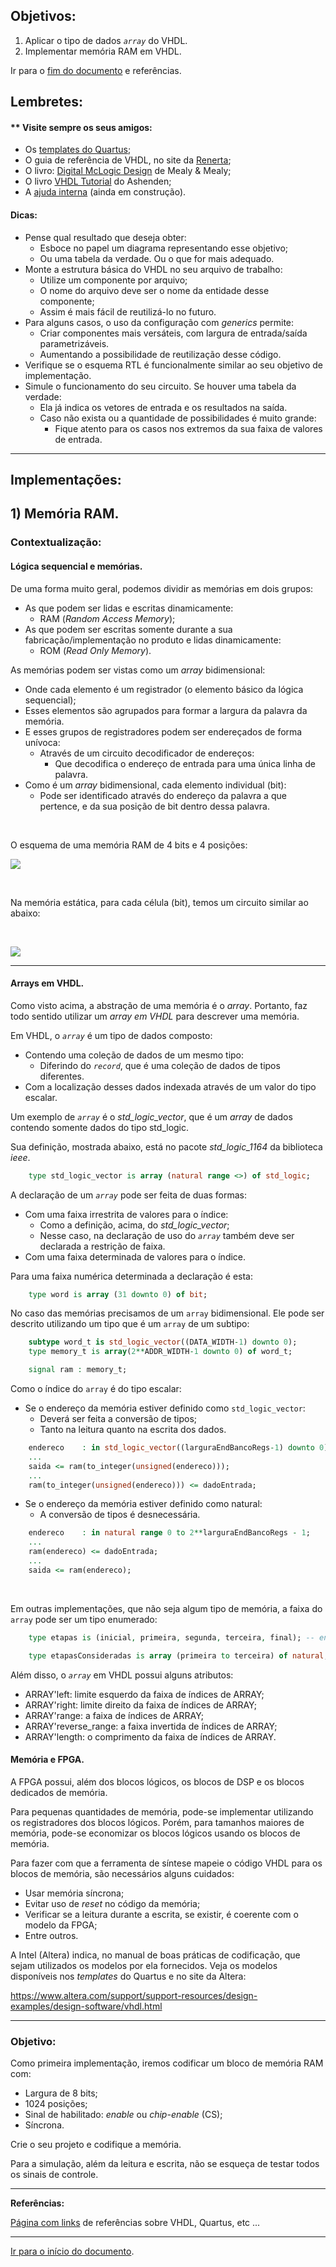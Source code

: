 <a name="inicio"></a>

## Objetivos:

1.  Aplicar o tipo de dados *`array`* do VHDL.
2.  Implementar memória RAM em VHDL.

Ir para o [fim do documento](#fimDocumento) e referências.

## Lembretes:

#### ** Visite sempre os seus amigos:

-   Os [templates do Quartus][bibliotecaTemplates];
-   O guia de referência de VHDL, no site da [Renerta][renertaVHDLRefGuide];
-   O livro: [Digital McLogic Design][freeRangeTutoriais] de Mealy & Mealy;
-   O livro [VHDL Tutorial][VHDLTutorialElsevier] do Ashenden;
-   A [ajuda interna][vhdlBasico] (ainda em construção).

#### Dicas:

-   Pense qual resultado que deseja obter:
    -   Esboce no papel um diagrama representando esse objetivo;
    -   Ou uma tabela da verdade. Ou o que for mais adequado.
-   Monte a estrutura básica do VHDL no seu arquivo de trabalho:
    -   Utilize um componente por arquivo;
    -   O nome do arquivo deve ser o nome da entidade desse componente;
    -   Assim é mais fácil de reutilizá-lo no futuro.
-   Para alguns casos, o uso da configuração com *generics* permite:
    -   Criar componentes mais versáteis, com largura de entrada/saída parametrizáveis.
    -   Aumentando a possibilidade de reutilização desse código.
-   Verifique se o esquema RTL é funcionalmente similar ao seu objetivo de implementação.
-   Simule o funcionamento do seu circuito. Se houver uma tabela da verdade:
    -   Ela já indica os vetores de entrada e os resultados na saída.
    -   Caso não exista ou a quantidade de possibilidades é muito grande:
        -   Fique atento para os casos nos extremos da sua faixa de valores de entrada.

***

## Implementações:

<a name="memRAM"></a>

## 1) Memória RAM.

### Contextualização:

#### Lógica sequencial e memórias.

De uma forma muito geral, podemos dividir as memórias em dois grupos:

-   As que podem ser lidas e escritas dinamicamente:
    -   RAM (*Random Access Memory*);
-   As que podem ser escritas somente durante a sua fabricação/implementação no produto e lidas dinamicamente:
    -   ROM (*Read Only Memory*).

As memórias podem ser vistas como um *array* bidimensional:

-   Onde cada elemento é um registrador (o elemento básico da lógica sequencial);
-   Esses elementos são agrupados para formar a largura da palavra da memória.
-   E esses grupos de registradores podem ser endereçados de forma unívoca:
    -   Através de um circuito decodificador de endereços:
        -   Que decodifica o endereço de entrada para uma única linha de palavra.
-   Como é um *array* bidimensional, cada elemento individual (bit):
    -   Pode ser identificado através do endereço da palavra a que pertence, e da sua posição de bit dentro dessa palavra.

<br>

O esquema de uma memória RAM de 4 bits e 4 posições:

![](imagensComponentes/memoriaRAM.png)

<br>

Na memória estática, para cada célula (bit), temos um circuito similar ao abaixo:

<br>

![](imagensComponentes/SRAM_Cell_Inverter_Loop.png)

***

#### Arrays em VHDL.

Como visto acima, a abstração de uma memória é o *array*. Portanto, faz todo sentido utilizar um *array em VHDL* para descrever uma memória.

Em VHDL, o *`array`* é um tipo de dados composto:

-   Contendo uma coleção de dados de um mesmo tipo:
    -   Diferindo do *`record`*, que é uma coleção de dados de tipos diferentes.
-   Com a localização desses dados indexada através de um valor do tipo escalar.

Um exemplo de *`array`* é o *std_logic_vector*, que é um *array* de dados contendo somente dados do tipo std_logic.

Sua definição, mostrada abaixo, está no pacote *std_logic_1164* da biblioteca *ieee*.

```vhd
    type std_logic_vector is array (natural range <>) of std_logic;
```

A declaração de um *`array`* pode ser feita de duas formas:

-   Com uma faixa irrestrita de valores para o índice:
    -   Como a definição, acima, do *std_logic_vector*;
    -   Nesse caso, na declaração de uso do *`array`* também deve ser declarada a restrição de faixa.
-   Com uma faixa determinada de valores para o índice.

Para uma faixa numérica determinada a declaração é esta:

```vhd
    type word is array (31 downto 0) of bit;
```

No caso das memórias precisamos de um `array` bidimensional. Ele pode ser descrito utilizando um tipo que é um `array` de um subtipo:

```vhd
    subtype word_t is std_logic_vector((DATA_WIDTH-1) downto 0);
    type memory_t is array(2**ADDR_WIDTH-1 downto 0) of word_t;

    signal ram : memory_t;
```

Como o índice do `array` é do tipo escalar:

-   Se o endereço da memória estiver definido como `std_logic_vector`:
    -   Deverá ser feita a conversão de tipos;
    -   Tanto na leitura quanto na escrita dos dados.

```vhd
    endereco	: in std_logic_vector((larguraEndBancoRegs-1) downto 0);
    ...
    saida <= ram(to_integer(unsigned(endereco)));
    ...
    ram(to_integer(unsigned(endereco))) <= dadoEntrada;
```

-   Se o endereço da memória estiver definido como natural:
    -   A conversão de tipos é desnecessária.

```vhd
    endereco	: in natural range 0 to 2**larguraEndBancoRegs - 1;
    ...
    ram(endereco) <= dadoEntrada;
    ...
    saida <= ram(endereco);
```

<br>

Em outras implementações, que não seja algum tipo de memória, a faixa do `array` pode ser um tipo enumerado:

```vhd
    type etapas is (inicial, primeira, segunda, terceira, final); -- enumeração

    type etapasConsideradas is array (primeira to terceira) of natural;
```

Além disso, o *`array`* em VHDL possui alguns atributos:

-   ARRAY'left: limite esquerdo da faixa de índices de ARRAY;
-   ARRAY'right: limite direito da faixa de índices de ARRAY;
-   ARRAY'range: a faixa de índices de ARRAY;
-   ARRAY'reverse_range: a faixa invertida de índices de ARRAY;
-   ARRAY'length: o comprimento da faixa de índices de ARRAY.

#### Memória e FPGA.

A FPGA possui, além dos blocos lógicos, os blocos de DSP e os blocos dedicados de memória.

Para pequenas quantidades de memória, pode-se implementar utilizando os registradores dos blocos lógicos. Porém, para tamanhos maiores de memória, pode-se economizar os blocos lógicos usando os blocos de memória.

Para fazer com que a ferramenta de síntese mapeie o código VHDL para os blocos de memória, são necessários alguns cuidados:

-   Usar memória síncrona;
-   Evitar uso de *reset* no código da memória;
-   Verificar se a leitura durante a escrita, se existir, é coerente com o modelo da FPGA;
-   Entre outros.

A Intel (Altera) indica, no manual de boas práticas de codificação, que sejam utilizados os modelos por ela fornecidos. Veja os modelos disponíveis nos *templates* do Quartus e no site da Altera:

<https://www.altera.com/support/support-resources/design-examples/design-software/vhdl.html>

***

### Objetivo:

Como primeira implementação, iremos codificar um bloco de memória RAM com:

-   Largura de 8 bits;
-   1024 posições;
-   Sinal de habilitado: *enable* ou *chip-enable* (CS);
-   Síncrona.

Crie o seu projeto e codifique a memória.

Para a simulação, além da leitura e escrita, não se esqueça de testar todos os sinais de controle.

***

**Referências:**

[Página com links][linksUteis] de referências sobre VHDL, Quartus, etc ...

***

<a name="fimDocumento"></a> [Ir para o início do documento](#inicio).

<!---
######### (inicio dos links) ##########
--->

[vhdlBasico]:  ./vhdl/_vhdlBasico.html

[bibliotecaTemplates]: ./quartus/_recursosQuartus.html#acessar-a-biblioteca-de-modelos-templates

[renertaVHDLRefGuide]: http://vhdl.renerta.com

[freeRangeTutoriais]: http://freerangefactory.org/books_tuts.html

[VHDLTutorialElsevier]: http://booksite.elsevier.com/9780124077263/downloads/VHDL_Tutorials/vhdl-tutorial.pdf

[linksUteis]: ./linksUteis.html
